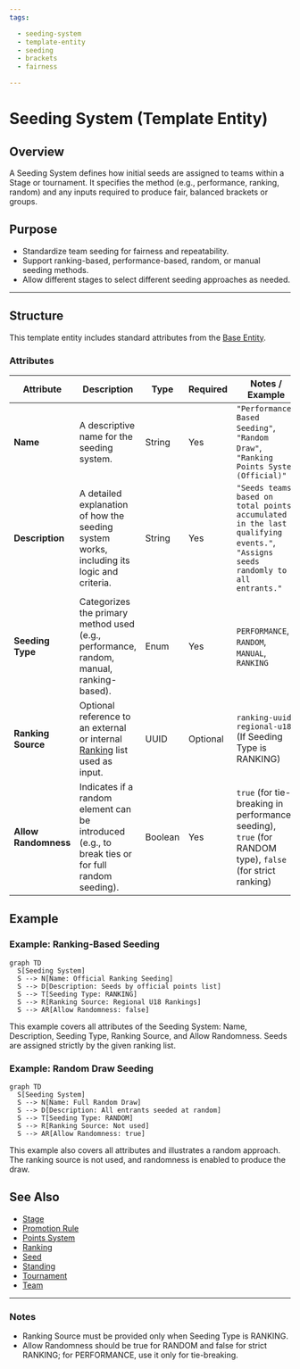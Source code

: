 ```yaml
---
tags:

  - seeding-system
  - template-entity
  - seeding
  - brackets
  - fairness

---
```


# Seeding System (Template Entity)

## Overview

A Seeding System defines how initial seeds are assigned to teams within a Stage or tournament. It specifies the method (e.g., performance, ranking, random) and any inputs required to produce fair, balanced brackets or groups.

## Purpose

- Standardize team seeding for fairness and repeatability.
- Support ranking-based, performance-based, random, or manual seeding methods.
- Allow different stages to select different seeding approaches as needed.

---

## Structure

This template entity includes standard attributes from the [Base Entity](../../foundation/base_entity.md).

### Attributes

| Attribute            | Description                                                                                                      | Type    | Required | Notes / Example                                                                                                                        |
| -------------------- | ---------------------------------------------------------------------------------------------------------------- | ------- | -------- | -------------------------------------------------------------------------------------------------------------------------------------- |
| **Name**             | A descriptive name for the seeding system.                                                                       | String  | Yes      | `"Performance-Based Seeding"`, `"Random Draw"`, `"Ranking Points System (Official)"`                                                   |
| **Description**      | A detailed explanation of how the seeding system works, including its logic and criteria.                        | String  | Yes      | `"Seeds teams based on total points accumulated in the last 3 qualifying events."`, `"Assigns seeds randomly to all entrants."` |
| **Seeding Type**     | Categorizes the primary method used (e.g., performance, random, manual, ranking-based).                          | Enum    | Yes      | `PERFORMANCE`, `RANDOM`, `MANUAL`, `RANKING`                                                                                           |
| **Ranking Source**   | Optional reference to an external or internal [Ranking](../../ranking/ranking.md) list used as input. | UUID    | Optional | `ranking-uuid-regional-u18` (If Seeding Type is RANKING)                                                                               |
| **Allow Randomness** | Indicates if a random element can be introduced (e.g., to break ties or for full random seeding).                | Boolean | Yes      | `true` (for tie-breaking in performance seeding), `true` (for RANDOM type), `false` (for strict ranking)                               |

<!-- Relationships and detailed considerations omitted per documentation style. -->

## Example

### Example: Ranking-Based Seeding

```mermaid
graph TD
  S[Seeding System]
  S --> N[Name: Official Ranking Seeding]
  S --> D[Description: Seeds by official points list]
  S --> T[Seeding Type: RANKING]
  S --> R[Ranking Source: Regional U18 Rankings]
  S --> AR[Allow Randomness: false]
```

This example covers all attributes of the Seeding System: Name, Description, Seeding Type, Ranking Source, and Allow Randomness. Seeds are assigned strictly by the given ranking list.

### Example: Random Draw Seeding

```mermaid
graph TD
  S[Seeding System]
  S --> N[Name: Full Random Draw]
  S --> D[Description: All entrants seeded at random]
  S --> T[Seeding Type: RANDOM]
  S --> R[Ranking Source: Not used]
  S --> AR[Allow Randomness: true]
```

This example also covers all attributes and illustrates a random approach. The ranking source is not used, and randomness is enabled to produce the draw.

## See Also

- [Stage](../../discipline/stage/stage.md)
- [Promotion Rule](../../discipline/stage/promotion_rule.md)
- [Points System](../../discipline/stage/points_system.md)
- [Ranking](../../ranking/ranking.md)
- [Seed](../../team/seed.md)
- [Standing](../../standing/standing.md)
- [Tournament](../../tournament/tournament.md)
- [Team](../../team/team.md)

---

### Notes

- Ranking Source must be provided only when Seeding Type is RANKING.
- Allow Randomness should be true for RANDOM and false for strict RANKING; for PERFORMANCE, use it only for tie-breaking.
